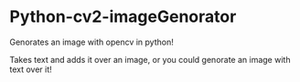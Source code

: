 # Python-cv2-imageGenorator
Genorates an image with opencv in python!

Takes text and adds it over an image, or you could genorate an image with text over it!

